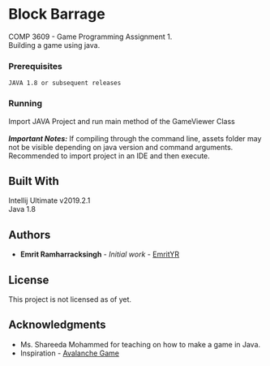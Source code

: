 # Block Barrage

COMP 3609 - Game Programming Assignment 1.   
Building a game using java.

### Prerequisites

```
JAVA 1.8 or subsequent releases
```

### Running

Import JAVA Project and run main method of the GameViewer Class <br/><br/>
**_Important Notes:_** If compiling through the command line, assets folder may not be visible depending on java version and command arguments. 
Recommended to import project in an IDE and then execute. 

## Built With

Intellij Ultimate v2019.2.1 <br/>
Java 1.8

## Authors

* **Emrit Ramharracksingh** - *Initial work* - [EmritYR](https://github.com/EmritYR)

## License

This project is not licensed as of yet. 

## Acknowledgments

* Ms. Shareeda Mohammed for teaching on how to make a game in Java.
* Inspiration - [Avalanche Game](http://www.avalanchegame.org/) 